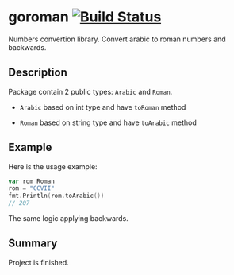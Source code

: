 # goroman [![Build Status](https://travis-ci.org/zhikiri/goroman.svg?branch=master)](https://travis-ci.org/zhikiri/goroman)

Numbers convertion library.
Convert arabic to roman numbers and backwards.

## Description

Package contain 2 public types: `Arabic` and `Roman`.

- `Arabic` based on int type and have `toRoman` method

- `Roman` based on string type and have `toArabic` method

## Example

Here is the usage example:

```go
var rom Roman
rom = "CCVII"
fmt.Println(rom.toArabic())
// 207
```

The same logic applying backwards.

## Summary

Project is finished.

